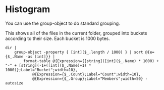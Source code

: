 # Histogram

You can use the group-object to do standard grouping.

This shows all of the files in the current folder, grouped into buckets according to their size. 
Each bucket is 1000 bytes.

    dir |
        group-object -property { [int]($_.length / 1000) } | sort @{e={$_.Name -as [int]}} |
            format-table @{Expression={[string]([int]($_.Name) * 1000) + "-" + [string](-1+([int]($_.Name)+1) * 1000)};Label="Bucket";width=10},
                @{Expression={$_.Count};Label="Count";width=10},
                @{Expression={$_.Group};Label="Members";width=50} -autosize
